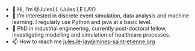 - 👋 Hi, I’m @JulesLL (Jules LE LAY)
- 👀 I’m interested in discrete event simulation, data analysis and machine learning. I regularly use Python and java at a basic level. 
- 🌱 PhD in industrial engineering, currently post-doctoral fellow, investigating modelling and simulation of healthcare processes. 
- 📫 How to reach me jules.le-lay@mines-saint-etienne.org

<!---
JulesLL/JulesLL is a ✨ special ✨ repository because its `README.md` (this file) appears on your GitHub profile.
You can click the Preview link to take a look at your changes.
--->
